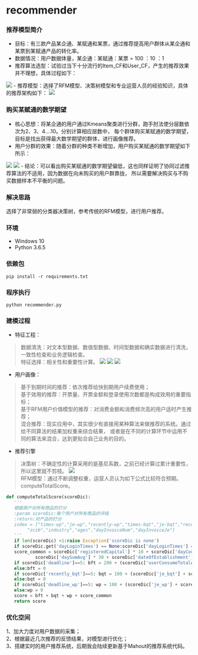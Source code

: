 # recommender

### 推荐模型简介
- 目标：有三款产品某企通、某赋通和某票，通过推荐提高用户群体从某企通和某票到某赋通产品的转化率。
- 数据情况：用户数据体量，某企通：某赋通：某票 = 100 ：10 ：1
- 推荐算法选型：试验过当下十分流行的Item_CF和User_CF，产生的推荐效果并不理想，具体过程如下：
<img src="./pictures/算法选型.png?raw=true"/> 
- 推荐模型：选择了RFM模型、决策树模型和专业运营人员的经验知识，具体的推荐架构如下：
<img src="./pictures/推荐架构.png?raw=true"/> 

### 购买某赋通的数学期望
- 核心思想：将某企通的用户通过Kmeans聚类进行分群，跑手肘法使分层数依次为2、3、4....10。分别计算相应层数中，
每个群体购买某赋通的数学期望，目标是找出获得最大数学期望的群体，进行画像推荐。
- 用户分群的效果：随着分群的种类不断增加，用户购买某赋通的数学期望如下所示：
<img src="./pictures/手肘法.png?raw=true"/>
<img src="./pictures/某赋通数学期望.png?raw=true"/> 
- 结论：可以看出购买某赋通的数学期望偏低，这也同样证明了协同过滤推荐算法的不适用，因为数据在向未购买的用户群靠拢，
所以需要解决购买与不购买数据样本不平衡的问题。

### 解决思路
选择了非常弱的分类器决策树，参考传统的RFM模型，进行用户推荐。

### 环境
- Windows 10
- Python 3.6.5

### 依赖包
```
pip install -r requirements.txt
```

### 程序执行
```
python recommender.py
```

### 建模过程
- 特征工程：
 > 数据清洗：对文本型数据、数值型数据、时间型数据和确实数据进行清洗，一致性检查和业务逻辑检查。<br/>
 > 特征选择：相关性和重要性计算。
    <img src="./pictures/特征相关性计算.png?raw=true"/> <img src="./pictures/特征重要性计算.png?raw=true"/> <img src="./pictures/特征累计重要性计算.png?raw=true"/>
- 用户画像：
 > 基于到期时间的推荐：依次推荐给快到期用户续费使用；<br/>
 > 基于效用的推荐：开票量、开票金额和登录使用次数都是构成效用的重要指标；<br/>
 > 基于RFM用户价值模型的推荐：对消费金额和消费频次高的用户适时产生推荐；<br/>
 > 混合推荐：现实应用中，其实很少有直接用某种算法来做推荐的系统。通过给不同算法的结果加权重来综合结果，
 或者是在不同的计算环节中运用不同的算法来混合，达到更贴合自己业务的目的。<br/>
- 推荐引擎
 > 决策树：不确定性的计算采用的是基尼系数，之前已经计算过累计重要性，所以这里就不剪枝。
 <img src="./pictures/决策树.png?raw=true"/> <br/>
 > RFM模型：通过不断调整权重，运营人员认为如下公式比较符合预期。computeTotalScore。
 ```python
def computeTotalScore(scoreDic):
    '''
    根据用户对所有商品的打分
    :param scoreDic:每个用户对所有商品的评级
    :return:对产品的打分
    index = ["times-wp","je-wp","recently-wp","times-bqt","je-bqt","recently-bqt","times-bft","je-bft","recently-bft","dayLoginTimes",
         "zczb","industry","ages","dayInvoiceNum","dayInvoiceJe"]
    '''
    if len(scoreDic) <1:raise Exception('scoreDic is none')
    if scoreDic.get('dayLoginTimes') == None:scoreDic['dayLoginTimes'] = 0
    score_common = scoreDic['registeredCapital'] * 10 + scoreDic['dayCountAvg'] * 30 + scoreDic['loginFrequency'] * 30 + \
            scoreDic['daySumAvg'] * 30 + scoreDic['dateOfEstablishment'] * 10 + scoreDic['industry'] * 10
    if scoreDic['deadline']==5: bft = 200 + (scoreDic['userConsumeTotalAmount'] + scoreDic['userConsumeTotalTimes'])* 50
    else:bft = 0
    if scoreDic['recently_bqt']==5: bqt = 100 + (scoreDic['je_bqt'] + scoreDic['times_bqt'])* 50
    else:bqt = 0
    if scoreDic['deadline_wp']==5: wp = 100 + (scoreDic['je_wp'] + scoreDic['times_wp'])* 50
    else:wp = 0
    score = bft + bqt + wp + score_common
    return score
```

### 优化空间
1、加大力度对用户数据的采集；<br/>
2、根据最近几次推荐的反馈结果，对模型进行优化；<br/>
3、搭建实时的用户推荐系统，后期我会陆续更新基于Mahout的推荐系统代码。<br/>
